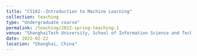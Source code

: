 ```yaml
---
title: "CS182--Introduction to Machine Learning"
collection: teaching
type: "Undergraduate course"
permalink: /teaching/2022-spring-teaching-1
venue: "ShanghaiTech University, School of Information Science and Technology"
date: 2022-02-22
location: "Shanghai, China"
---
```

